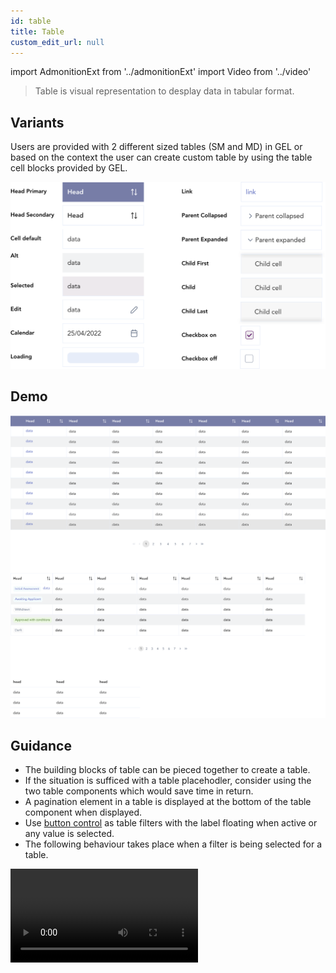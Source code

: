 ```yaml
---
id: table
title: Table
custom_edit_url: null
---
```


import AdmonitionExt from '../admonitionExt'
import Video from '../video'


> Table is visual representation to desplay data in tabular format.


## Variants

Users are provided with 2 different sized tables (SM and MD) in GEL or based on the context the user can create custom table by using the table cell blocks provided by GEL.

![Table types](img/table-cell-block-types.svg)


## Demo

![Table demo](img/table-demo.svg)


## Guidance

* The building blocks of table can be pieced together to create a table.
* If the situation is sufficed with a table placehodler, consider using the two table components which would save time in return.
* A pagination element in a table is displayed at the bottom of the table component when displayed.
* Use [button control](../control-buttons/button-control.md) as table filters with the label floating when active or any value is selected.
* The following behaviour takes place when a filter is being selected for a table.
<Video source="../../../videos/filter-behaviour.mp4" />

* For bulk actions such as downloads and delete, a pop up should be displayed from the bottom with actionable items.
<Video source="../../../videos/bulk-action.mp4" />

### When to use

* Use table component to display the data in a tabular form.
* Use the building blocks if it requires the table to be custom made.



## Designer assets

<AdmonitionExt type="figma" url="https://www.figma.com/file/kzLxtqv6YGL0wotiqzgEo4/GEL-UI-Doc?node-id=6%3A17905" />


## Developer API

<AdmonitionExt type="vue" url="https://primefaces.org/primevue/datatable" />